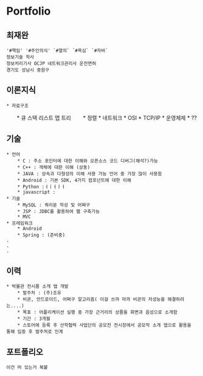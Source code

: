 # Portfolio
## 최재완
    '#책임' '#주인의식' `#열의` `#욕심` `#자바`
    정보기술 학사
    정보처리기사 OCJP 네트워크관리사 운전면허
    경기도 성남시 중원구
## 이론지식
    * 자료구조
        * 큐 스택 리스트 맵 트리
        * 정렬
    * 네트워크
        * OSI
        * TCP/IP
    * 운영체제
        * ??
## 기술
    * 언어
        * C : 주소 포인터에 대한 이해와 오픈소스 코드 디버그(해석?)가능
        * C++ : 객체에 대한 이해 (상동)
        * JAVA : 상속과 다형성의 이해 사용 가능 언어 중 가장 많이 사용함
        * Android : 기본 SDK, 4가지 컴포넌트에 대한 이해 
        * Python :ㅓㅣㅓㅣㅓ
        * javascript : 
    * 기술
        * MySQL : 쿼리문 작성 및 어쩌구
        * JSP : JDBC를 활용하여 웹 구축가능
        * MVC
    * 프레임워크
        * Android
        * Spring : (준비중)
    .
    .
    .
## 이력
    * 박물관 전시품 소개 앱 개발
        * 발주처 : (주)조유 
        * 비콘, 안드로이드, 어쩌구 알고리즘( 이걸 쓰까 마까 비콘의 저성능을 해결하려는....)
        * 목표 : 어플리케이션 실행 중 가장 근거리의 상품을 화면과 음성으로 소개함
        * 기간 : 3개월
        * 스토어에 등록 후 산학협력 사업단의 공모전 전시장에서 공모작 소개 앱으로 활용을 통해 입증 후 발주처로 인계
## 포트폴리오
    이건 머 있는거 복붙
